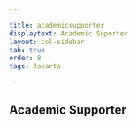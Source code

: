 ```yaml
---

title: academicsupporter
displaytext: Academic Suporter
layout: col-sidebar
tab: true
order: 8
tags: Jakarta

---
```


## Academic Supporter